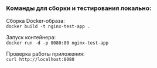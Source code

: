 ### Команды для сборки и тестирования локально:

Сборка Docker-образа:   
```docker build -t nginx-test-app .```       

Запуск контейнера:   
```docker run -d -p 8080:80 nginx-test-app```     

Проверка работы приложения:   
```curl http://localhost:8080```     
